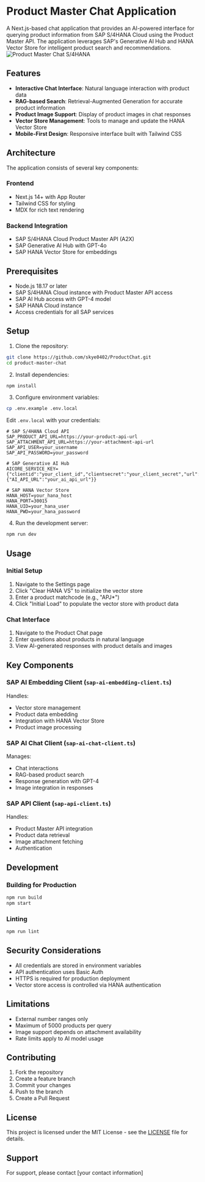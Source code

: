 # Product Master Chat Application

A Next.js-based chat application that provides an AI-powered interface for querying product information from SAP S/4HANA Cloud using the Product Master API. The application leverages SAP's Generative AI Hub and HANA Vector Store for intelligent product search and recommendations.
![Product Master Chat S/4HANA](https://github.com/user-attachments/assets/86682e35-58dc-46b8-84f8-81a61ebee890)

## Features

- **Interactive Chat Interface**: Natural language interaction with product data
- **RAG-based Search**: Retrieval-Augmented Generation for accurate product information
- **Product Image Support**: Display of product images in chat responses
- **Vector Store Management**: Tools to manage and update the HANA Vector Store
- **Mobile-First Design**: Responsive interface built with Tailwind CSS

## Architecture

The application consists of several key components:

### Frontend
- Next.js 14+ with App Router
- Tailwind CSS for styling
- MDX for rich text rendering

### Backend Integration
- SAP S/4HANA Cloud Product Master API (A2X)
- SAP Generative AI Hub with GPT-4o
- SAP HANA Vector Store for embeddings

## Prerequisites

- Node.js 18.17 or later
- SAP S/4HANA Cloud instance with Product Master API access
- SAP AI Hub access with GPT-4 model
- SAP HANA Cloud instance
- Access credentials for all SAP services

## Setup

1. Clone the repository:
```bash
git clone https://github.com/skye0402/ProductChat.git
cd product-master-chat
```

2. Install dependencies:
```bash
npm install
```

3. Configure environment variables:
```bash
cp .env.example .env.local
```

Edit `.env.local` with your credentials:
```env
# SAP S/4HANA Cloud API
SAP_PRODUCT_API_URL=https://your-product-api-url
SAP_ATTACHMENT_API_URL=https://your-attachment-api-url
SAP_API_USER=your_username
SAP_API_PASSWORD=your_password

# SAP Generative AI Hub
AICORE_SERVICE_KEY={"clientid":"your_client_id","clientsecret":"your_client_secret","url":"your_url","identityzone":"your_identityzone","identityzoneid":"your_identityzoneid","appname":"your_appname","serviceurls":{"AI_API_URL":"your_ai_api_url"}}

# SAP HANA Vector Store
HANA_HOST=your_hana_host
HANA_PORT=30015
HANA_UID=your_hana_user
HANA_PWD=your_hana_password
```

4. Run the development server:
```bash
npm run dev
```

## Usage

### Initial Setup
1. Navigate to the Settings page
2. Click "Clear HANA VS" to initialize the vector store
3. Enter a product matchcode (e.g., "APJ*")
4. Click "Initial Load" to populate the vector store with product data

### Chat Interface
1. Navigate to the Product Chat page
2. Enter questions about products in natural language
3. View AI-generated responses with product details and images

## Key Components

### SAP AI Embedding Client (`sap-ai-embedding-client.ts`)
Handles:
- Vector store management
- Product data embedding
- Integration with HANA Vector Store
- Product image processing

### SAP AI Chat Client (`sap-ai-chat-client.ts`)
Manages:
- Chat interactions
- RAG-based product search
- Response generation with GPT-4
- Image integration in responses

### SAP API Client (`sap-api-client.ts`)
Handles:
- Product Master API integration
- Product data retrieval
- Image attachment fetching
- Authentication

## Development

### Building for Production
```bash
npm run build
npm start
```

### Linting
```bash
npm run lint
```

## Security Considerations

- All credentials are stored in environment variables
- API authentication uses Basic Auth
- HTTPS is required for production deployment
- Vector store access is controlled via HANA authentication

## Limitations

- External number ranges only
- Maximum of 5000 products per query
- Image support depends on attachment availability
- Rate limits apply to AI model usage

## Contributing

1. Fork the repository
2. Create a feature branch
3. Commit your changes
4. Push to the branch
5. Create a Pull Request

## License

This project is licensed under the MIT License - see the [LICENSE](./LICENSE) file for details.

## Support

For support, please contact [your contact information] 
